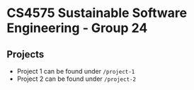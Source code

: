 # CS4575 Sustainable Software Engineering - Group 24

## Projects
- Project 1 can be found under `/project-1`
- Project 2 can be found under `/project-2`
